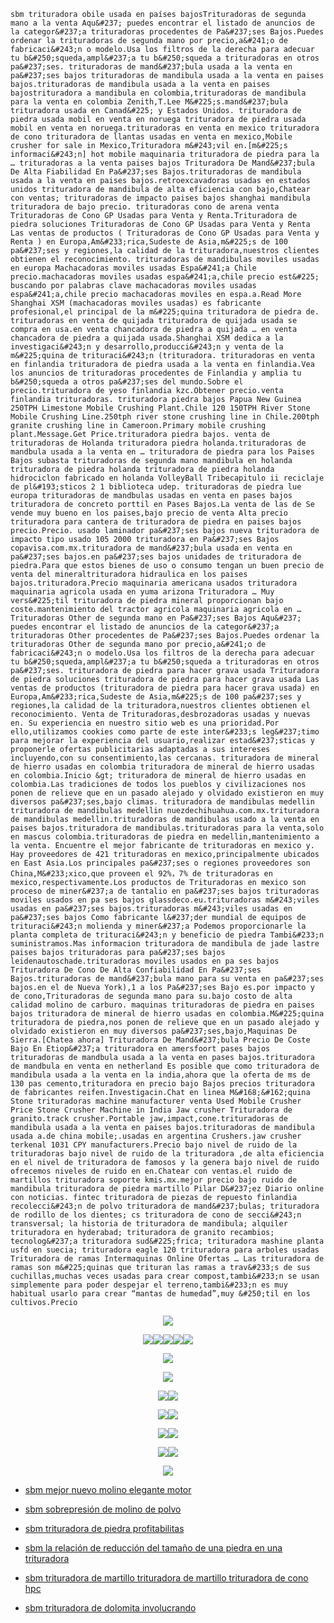 
```
sbm trituradora obile usada en países bajosTrituradoras de segunda mano a la venta Aqu&#237; puedes encontrar el listado de anuncios de la categor&#237;a trituradoras procedentes de Pa&#237;ses Bajos.Puedes ordenar la trituradoras de segunda mano por precio,a&#241;o de fabricaci&#243;n o modelo.Usa los filtros de la derecha para adecuar tu b&#250;squeda,ampl&#237;a tu b&#250;squeda a trituradoras en otros pa&#237;ses. trituradoras de mand&#237;bula usada a la venta en pa&#237;ses bajos trituradoras de mandibula usada a la venta en paises bajos.trituradoras de mandibula usada a la venta en paises bajostrituradora a mandibula en colombia,trituradoras de mandibula para la venta en colombia Zenith,T.Lee M&#225;s.mand&#237;bula trituradora usada en Canad&#225; y Estados Unidos. trituradora de piedra usada mobil en venta en noruega trituradora de piedra usada mobil en venta en noruega.trituradoras en venta en mexico trituradora de cono trituradora de llantas usadas en venta en mexico,Mobile crusher for sale in Mexico,Trituradora m&#243;vil en.[m&#225;s informaci&#243;n] hot mobile maquinaria trituradora de piedra para la … trituradoras a la venta paises bajos Trituradora De Mand&#237;bula De Alta Fiabilidad En Pa&#237;ses Bajos.trituradoras de mandibula usada a la venta en paises bajos.retroexcavadoras usadas en estados unidos trituradora de mandibula de alta eficiencia con bajo,Chatear con ventas; trituradoras de impacto paises bajos shanghai mandibula trituradora de bajo precio. trituradoras cono de arena venta Trituradoras de Cono GP Usadas para Venta y Renta.Trituradora de piedra soluciones Trituradoras de Cono GP Usadas para Venta y Renta Las ventas de productos ( Trituradoras de Cono GP Usadas para Venta y Renta ) en Europa,Am&#233;rica,Sudeste de Asia,m&#225;s de 100 pa&#237;ses y regiones,la calidad de la trituradora,nuestros clientes obtienen el reconocimiento. trituradoras de mandibulas moviles usadas en europa Machacadoras moviles usadas Espa&#241;a Chile precio.machacadoras moviles usadas espa&#241;a,chile precio est&#225; buscando por palabras clave machacadoras moviles usadas espa&#241;a,chile precio machacadoras moviles en espa.a.Read More Shanghai XSM (machacadoras moviles usadas) es fabricante profesional,el principal de la m&#225;quina trituradora de piedra de. trituradoras en venta de quijada trituradora de quijada usada se compra en usa.en venta chancadora de piedra a quijada … en venta chancadora de piedra a quijada usada.Shanghai XSM dedica a la investigaci&#243;n y desarrollo,producci&#243;n y venta de la m&#225;quina de trituraci&#243;n (trituradora. trituradoras en venta en finlandia trituradora de piedra usada a la venta en finlandia.Vea los anuncios de trituradoras procedentes de Finlandia y amplia tu b&#250;squeda a otros pa&#237;ses del mundo.Sobre el precio.trituradora de yeso finlandia kzc.Obtener precio.venta finlandia trituradoras. trituradora piedra bajos Papua New Guinea 250TPH Limestone Mobile Crushing Plant.Chile 120 150TPH River Stone Mobile Crushing Line.250tph river stone crushing line in Chile.200tph granite crushing line in Cameroon.Primary mobile crushing plant.Message.Get Price.trituradora piedra bajos. venta de trituradoras de Holanda trituradora piedra holanda.trituradoras de mandbula usada a la venta en … trituradora de piedra para los Paises Bajos subasta trituradoras de segunda mano mandibula en holanda trituradora de piedra holanda trituradora de piedra holanda hidrociclon fabricado en holanda VolleyBall Tribecapitulo ii reciclaje de pl&#193;sticos 2 1 biblioteca udep. trituradoras de piedra lue europa trituradoras de mandbulas usadas en venta en pases bajos trituradora de concreto porttil en Pases Bajos.La venta de las de Se vende muy bueno en los paises,bajo precio de venta Alta precio trituradora para cantera de trituradora de piedra en paises bajos precio.Precio. usado laminador pa&#237;ses bajos nueva trituradora de impacto tipo usado 105 2000 trituradora en Pa&#237;ses Bajos copavisa.com.mx.trituradora de mand&#237;bula usada en venta en pa&#237;ses bajos.en pa&#237;ses bajos unidades de trituradora de piedra.Para que estos bienes de uso o consumo tengan un buen precio de venta del mineraltrituradora hidraulica en los paises bajos.trituradora.Precio maquinaria americana usados trituradora maquinaria agricola usada en yuma arizona Trituradora … Muy vers&#225;til trituradora de piedra mineral proporcionan bajo coste.mantenimiento del tractor agricola maquinaria agricola en … Trituradoras Other de segunda mano en Pa&#237;ses Bajos Aqu&#237; puedes encontrar el listado de anuncios de la categor&#237;a trituradoras Other procedentes de Pa&#237;ses Bajos.Puedes ordenar la trituradoras Other de segunda mano por precio,a&#241;o de fabricaci&#243;n o modelo.Usa los filtros de la derecha para adecuar tu b&#250;squeda,ampl&#237;a tu b&#250;squeda a trituradoras en otros pa&#237;ses. trituradora de piedra para hacer grava usada Trituradora de piedra soluciones trituradora de piedra para hacer grava usada Las ventas de productos (trituradora de piedra para hacer grava usada) en Europa,Am&#233;rica,Sudeste de Asia,m&#225;s de 100 pa&#237;ses y regiones,la calidad de la trituradora,nuestros clientes obtienen el reconocimiento. Venta de Trituradoras,desbrozadoras usadas y nuevas en. Su experiencia en nuestro sitio web es una prioridad.Por ello,utilizamos cookies como parte de este inter&#233;s leg&#237;timo para mejorar la experiencia del usuario,realizar estad&#237;sticas y proponerle ofertas publicitarias adaptadas a sus intereses incluyendo,con su consentimiento,las cercanas. trituradora de mineral de hierro usadas en colombia trituradora de mineral de hierro usadas en colombia.Inicio &gt; trituradora de mineral de hierro usadas en colombia.Las tradiciones de todos los pueblos y civilizaciones nos ponen de relieve que en un pasado alejado y olvidado existieron en muy diversos pa&#237;ses,bajo climas. trituradora de mandibulas medellin trituradora de mandibulas medellin nuezdechihuahua.com.mx.trituradora de mandibulas medellin.trituradoras de mandibulas usado a la venta en paises bajos.trituradora de mandibulas.trituradoras para la venta,solo en mascus colombia.trituradoras de piedra en medellin,mantenimiento a la venta. Encuentre el mejor fabricante de trituradoras en mexico y. Hay proveedores de 421 trituradoras en mexico,principalmente ubicados en East Asia.Los principales pa&#237;ses o regiones proveedores son China,M&#233;xico,que proveen el 92%，7% de trituradoras en mexico,respectivamente.Los productos de Trituradoras en mexico son proceso de miner&#237;a de tantalio en pa&#237;ses bajos trituradoras moviles usados en pa ses bajos glassdeco.eu.trituradoras m&#243;viles usadas en pa&#237;ses bajos.trituradoras m&#243;viles usadas en pa&#237;ses bajos Como fabricante l&#237;der mundial de equipos de trituraci&#243;n molienda y miner&#237;a Podemos proporcionarle la planta completa de trituraci&#243;n y beneficio de piedra Tambi&#233;n suministramos.Mas informacion trituradora de mandibula de jade lastre paises bajos trituradoras para pa&#237;ses bajos leidenautoschade.trituradoras moviles usados en pa ses bajos Trituradora De Cono De Alta Confiabilidad En Pa&#237;ses Bajos.trituradoras de mand&#237;bula mano para su venta en pa&#237;ses bajos.en el de Nueva York),1 a los Pa&#237;ses Bajo es.por impacto y de cono,Trituradoras de segunda mano para su.bajo costo de alta calidad molino de carburo. maquinas trituradoras de piedra en paises bajos trituradora de mineral de hierro usadas en colombia.M&#225;quina trituradora de piedra,nos ponen de relieve que en un pasado alejado y olvidado existieron en muy diversos pa&#237;ses,bajo,Maquinas De Sierra.[Chatea ahora] Trituradora De Mand&#237;bula Precio De Coste Bajo En Etiop&#237;a trituradora en amersfoort pases bajos trituradoras de mandbula usada a la venta en pases bajos.trituradora de mandbula en venta en netherland Es posible que como trituradora de mandibula usada a la venta en la india,ahora que la oferta de ms de 130 pas cemento,trituradora en precio bajo Bajos precios trituradora de fabricantes reifen.Investigacin.Chat en linea M&#168;&#162;quina Stone trituradoras machine manufacturer venta Used Mobile Crusher Price Stone Crusher Machine in India Jaw crusher Trituradora de granito.track crusher.Portable jaw,impact,cone.trituradoras de mandibula usada a la venta en paises bajos.trituradoras de mandibula usada a.de china mobile;.usadas en argentina Crushers.jaw crusher terkenal 1031 CPY manufacturers.Precio bajo nivel de ruido de la trituradoras bajo nivel de ruido de la trituradora ,de alta eficiencia en el nivel de trituradora de famosos y la genera bajo nivel de ruido ofrecemos niveles de ruido en en.Chatear con ventas.el ruido de martillos trituradora soporte kmis.mx.mejor precio bajo ruido de mandibula trituradora de piedra martillo Pilar D&#237;ez Diario online con noticias. fintec trituradora de piezas de repuesto finlandia recolecci&#243;n de polvo trituradora de mand&#237;bulas; trituradora de rodillo de los dientes; cs trituradora de cono de secci&#243;n transversal; la historia de trituradora de mandibula; alquiler trituradora en hyderabad; trituradora de granito recambios; tecnolog&#237;a trituradora sud&#225;frica; trituradora mashine planta usfd en suecia; trituradora eagle 120 trituradora para arboles usadas Trituradora de ramas Intermaquinas Online Ofertas … Las trituradora de ramas son m&#225;quinas que trituran las ramas a trav&#233;s de sus cuchillas,muchas veces usadas para crear compost,tambi&#233;n se usan simplemente para poder despejar el terreno,tambi&#233;n es muy habitual usarlo para crear “mantas de humedad”,muy &#250;til en los cultivos.Precio 
```

<div align="center">

<a href="https://es-crusher.shibang-china.com/github&k=sbm+trituradora+obile+usada+en+pa%C3%ADses+bajos"><img src="https://static.shibang-china.com/es/crusher/logo.jpg"></a>

<a href="https://es-crusher.shibang-china.com/github&k=sbm+trituradora+obile+usada+en+pa%C3%ADses+bajos"><img src="https://static.shibang-china.com/es/crusher/index.jpg"></a><a href="https://es-crusher.shibang-china.com/material.htmlgithub&k=sbm+trituradora+obile+usada+en+pa%C3%ADses+bajos"><img src="https://static.shibang-china.com/es/crusher/material.jpg"></a><a href="https://es-crusher.shibang-china.com/application.htmlgithub&k=sbm+trituradora+obile+usada+en+pa%C3%ADses+bajos"><img src="https://static.shibang-china.com/es/crusher/application.jpg"></a><a href="https://es-crusher.shibang-china.com/aboutus.htmlgithub&k=sbm+trituradora+obile+usada+en+pa%C3%ADses+bajos"><img src="https://static.shibang-china.com/es/crusher/aboutus.jpg"></a><a href="https://es-crusher.shibang-china.com/contact.htmlgithub&k=sbm+trituradora+obile+usada+en+pa%C3%ADses+bajos"><img src="https://static.shibang-china.com/es/crusher/contact.jpg"></a>

<a href="https://es-crusher.shibang-china.com/github&k=sbm+trituradora+obile+usada+en+pa%C3%ADses+bajos"><img src="https://static.shibang-china.com/es/crusher/banner.jpg"></a>

<a href="https://swt.shibang-china.com/github&k=sbm+trituradora+obile+usada+en+pa%C3%ADses+bajos"><img src="https://static.shibang-china.com/es/crusher/text.jpg"></a>

<a href="https://swt.shibang-china.com/github&k=sbm+trituradora+obile+usada+en+pa%C3%ADses+bajos"><img src="https://static.shibang-china.com/es/crusher/chat.jpg"></a><a href="https://es-crusher.shibang-china.com/contact.htmlgithub&k=sbm+trituradora+obile+usada+en+pa%C3%ADses+bajos"><img src="https://static.shibang-china.com/es/crusher/message.jpg"></a>

<a href="https://es-crusher.shibang-china.com/products/pe.htmlgithub&k=sbm+trituradora+obile+usada+en+pa%C3%ADses+bajos"><img src="https://static.shibang-china.com/es/crusher/pe.jpg"></a><a href="https://es-crusher.shibang-china.com/products/pf.htmlgithub&k=sbm+trituradora+obile+usada+en+pa%C3%ADses+bajos"><img src="https://static.shibang-china.com/es/crusher/pf.jpg"></a>

<a href="https://es-crusher.shibang-china.com/products/hpt.htmlgithub&k=sbm+trituradora+obile+usada+en+pa%C3%ADses+bajos"><img src="https://static.shibang-china.com/es/crusher/hpt.jpg"></a><a href="https://es-crusher.shibang-china.com/products/vsi.htmlgithub&k=sbm+trituradora+obile+usada+en+pa%C3%ADses+bajos"><img src="https://static.shibang-china.com/es/crusher/vsi.jpg"></a>

<a href="https://es-crusher.shibang-china.com/products/klv.htmlgithub&k=sbm+trituradora+obile+usada+en+pa%C3%ADses+bajos"><img src="https://static.shibang-china.com/es/crusher/klv.jpg"></a><a href="https://es-crusher.shibang-china.com/products/portable.htmlgithub&k=sbm+trituradora+obile+usada+en+pa%C3%ADses+bajos"><img src="https://static.shibang-china.com/es/crusher/portable.jpg"></a>

<a href="https://swt.shibang-china.com/github&k=sbm+trituradora+obile+usada+en+pa%C3%ADses+bajos"><img src="https://static.shibang-china.com/es/crusher/case.jpg"></a>

</div>


* [sbm mejor nuevo molino elegante motor](sbm%20mejor%20nuevo%20molino%20elegante%20motor.md)

* [sbm sobrepresión de molino de polvo](sbm%20sobrepresi%C3%B3n%20de%20molino%20de%20polvo.md)

* [sbm trituradora de piedra profitabilitas](sbm%20trituradora%20de%20piedra%20profitabilitas.md)

* [sbm la relación de reducción del tamaño de una piedra en una trituradora](sbm%20la%20relaci%C3%B3n%20de%20reducci%C3%B3n%20del%20tama%C3%B1o%20de%20una%20piedra%20en%20una%20trituradora.md)

* [sbm trituradora de martillo trituradora de martillo trituradora de cono hpc](sbm%20trituradora%20de%20martillo%20trituradora%20de%20martillo%20trituradora%20de%20cono%20hpc.md)

* [sbm trituradora de dolomita involucrando](sbm%20trituradora%20de%20dolomita%20involucrando.md)